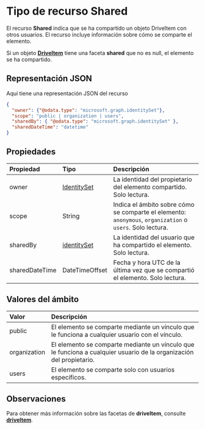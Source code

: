 # <a name="shared-resource-type"></a>Tipo de recurso Shared

El recurso **Shared** indica que se ha compartido un objeto DriveItem con otros usuarios. El recurso incluye información sobre cómo se comparte el elemento.

Si un objeto [**DriveItem**](driveitem.md) tiene una faceta **shared** que no es null, el elemento se ha compartido.

## <a name="json-representation"></a>Representación JSON

Aquí tiene una representación JSON del recurso

<!-- {
  "blockType": "resource",
  "@odata.type": "microsoft.graph.shared",
  "optionalProperties": [ "sharedBy", "sharedDateTime" ]
}-->

```json
{
  "owner": {"@odata.type": "microsoft.graph.identitySet"},
  "scope": "public | organization | users",
  "sharedBy": { "@odata.type": "microsoft.graph.identitySet" },
  "sharedDateTime": "datetime"
}
```

## <a name="properties"></a>Propiedades

| Propiedad       | Tipo                          | Descripción                                                                                        |
| :------------- | :---------------------------- | :------------------------------------------------------------------------------------------------- |
| owner          | [IdentitySet](identityset.md) | La identidad del propietario del elemento compartido. Solo lectura.                                           |
| scope          | String                        | Indica el ámbito sobre cómo se comparte el elemento: `anonymous`, `organization` o `users`. Solo lectura. |
| sharedBy       | [identitySet](identityset.md) | La identidad del usuario que ha compartido el elemento. Solo lectura.                                           |
| sharedDateTime | DateTimeOffset                | Fecha y hora UTC de la última vez que se compartió el elemento. Solo lectura.                                         |

## <a name="scope-values"></a>Valores del ámbito

| Valor        | Descripción                                                                           |
|:-------------|:--------------------------------------------------------------------------------------|
| public       | El elemento se comparte mediante un vínculo que le funciona a cualquier usuario con el vínculo.               |
| organization | El elemento se comparte mediante un vínculo que le funciona a cualquier usuario de la organización del propietario. |
| users        | El elemento se comparte solo con usuarios específicos.                                          |

## <a name="remarks"></a>Observaciones

Para obtener más información sobre las facetas de **driveItem**, consulte [**driveItem**](driveitem.md).

<!-- uuid: 8fcb5dbc-d5aa-4681-8e31-b001d5168d79
2015-10-25 14:57:30 UTC -->
<!-- {
  "type": "#page.annotation",
  "description": "shared resource",
  "keywords": "",
  "section": "documentation",
  "tocPath": ""
}-->
